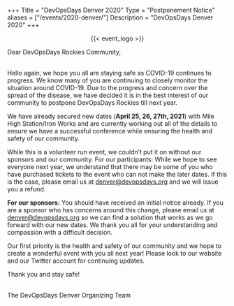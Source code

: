 +++
Title = "DevOpsDays Denver 2020"
Type = "Postponement Notice"
aliases = ["/events/2020-denver/"]
Description = "DevOpsDays Denver 2020"
+++

<div style="text-align:center;">
  {{< event_logo >}}
</div>

<div>
<p>
Dear DevOpsDays Rockies Community, <br/><br/>

Hello again, we hope you all are staying safe as COVID-19 continues to progress.  We know many of you are continuing to closely monitor the situation around COVID-19. Due to the progress and concern over the spread of the disease, we have decided it is in the best interest of our community to postpone DevOpsDays Rockies till next year.<br/>
 
We have already secured new dates (<b>April 25, 26, 27th, 2021</b>) with Mile High Station/Iron Works and are currently working out all of the details to ensure we have a successful conference while ensuring the health and safety of our community.<br/>

While this is a volunteer run event, we couldn’t put it on without our sponsors and our community.
For our participants: While we hope to see everyone next year, we understand that there may be some of you who have purchased tickets to the event who can not make the later dates. If this is the case, please email us at denver@devopsdays.org and we will issue you a refund.<br/>

<b>For our sponsors:</b> You should have received an initial notice already. If you are a sponsor who has concerns around this change, please email us at denver@devopsdays.org so we can find a solution that works as we go forward with our new dates. We thank you all for your understanding and compassion with a difficult decision.<br/>

Our first priority is the health and safety of our community and we hope to create a wonderful event with you all next year! Please look to our website and our Twitter account for continuing updates.<br/>

Thank you and stay safe!<br/><br/>

The DevOpsDays Denver Organizing Team


</p>
</div>
